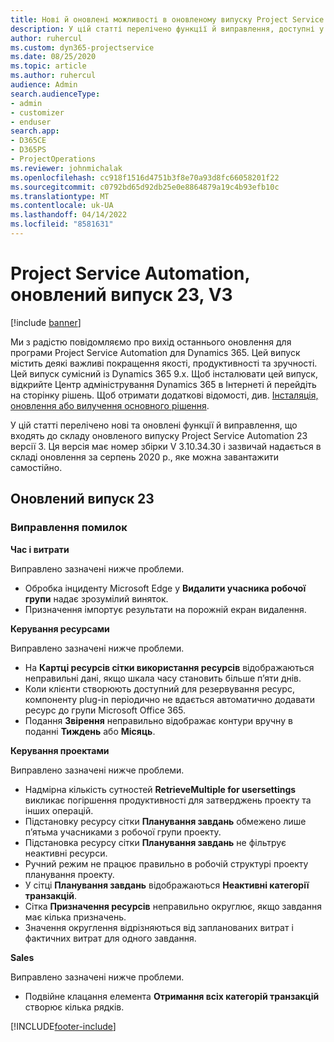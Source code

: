 ```yaml
---
title: Нові й оновлені можливості в оновленому випуску Project Service Automation 23 версії 3
description: У цій статті перелічено функції й виправлення, доступні у випуску Project Service Automation 23, V3.
author: ruhercul
ms.custom: dyn365-projectservice
ms.date: 08/25/2020
ms.topic: article
ms.author: ruhercul
audience: Admin
search.audienceType:
- admin
- customizer
- enduser
search.app:
- D365CE
- D365PS
- ProjectOperations
ms.reviewer: johnmichalak
ms.openlocfilehash: cc918f1516d4751b3f8e70a93d8fc66058201f22
ms.sourcegitcommit: c0792bd65d92db25e0e8864879a19c4b93efb10c
ms.translationtype: MT
ms.contentlocale: uk-UA
ms.lasthandoff: 04/14/2022
ms.locfileid: "8581631"
---
```

# <a name="project-service-automation-update-release-23-v3"></a>Project Service Automation, оновлений випуск 23, V3

[!include [banner](../includes/psa-now-project-operations.md)]

Ми з радістю повідомляємо про вихід останнього оновлення для програми Project Service Automation для Dynamics 365. Цей випуск містить деякі важливі покращення якості, продуктивності та зручності. Цей випуск сумісний із Dynamics 365 9.x. Щоб інсталювати цей випуск, відкрийте Центр адміністрування Dynamics 365 в Інтернеті й перейдіть на сторінку рішень. Щоб отримати додаткові відомості, див. [Інсталяція, оновлення або вилучення основного рішення](/power-platform/admin/install-remove-preferred-solution).

У цій статті перелічено нові та оновлені функції й виправлення, що входять до складу оновленого випуску Project Service Automation 23 версії 3. Ця версія має номер збірки V 3.10.34.30 і зазвичай надається в складі оновлення за серпень 2020 р., яке можна завантажити самостійно.

## <a name="update-release-23"></a>Оновлений випуск 23

### <a name="bug-fixes"></a>Виправлення помилок

**Час і витрати**

Виправлено зазначені нижче проблеми.
- Обробка інциденту Microsoft Edge у **Видалити учасника робочої групи** надає зрозумілий виняток.
- Призначення імпортує результати на порожній екран видалення.

**Керування ресурсами**

Виправлено зазначені нижче проблеми.

- На **Картці ресурсів сітки використання ресурсів** відображаються неправильні дані, якщо шкала часу становить більше п’яти днів.
- Коли клієнти створюють доступний для резервування ресурс, компоненту plug-in періодично не вдається автоматично додавати ресурс до групи Microsoft Office 365.
- Подання **Звірення** неправильно відображає контури вручну в поданні **Тиждень** або **Місяць**.

**Керування проектами**

Виправлено зазначені нижче проблеми.

- Надмірна кількість сутностей **RetrieveMultiple for usersettings** викликає погіршення продуктивності для затверджень проекту та інших операцій.
- Підстановку ресурсу сітки **Планування завдань** обмежено лише п’ятьма учасниками з робочої групи проекту. 
- Підстановка ресурсу сітки **Планування завдань** не фільтрує неактивні ресурси.
- Ручний режим не працює правильно в робочій структурі проекту планування проекту.
- У сітці **Планування завдань** відображаються **Неактивні категорії транзакцій**.
- Сітка **Призначення ресурсів** неправильно округлює, якщо завдання має кілька призначень.
- Значення округлення відрізняються від запланованих витрат і фактичних витрат для одного завдання.

**Sales**

Виправлено зазначені нижче проблеми.

- Подвійне клацання елемента **Отримання всіх категорій транзакцій** створює кілька рядків.


[!INCLUDE[footer-include](../includes/footer-banner.md)]
